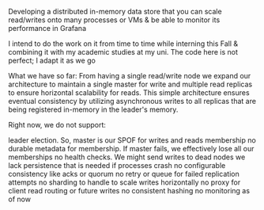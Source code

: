 Developing a distributed in-memory data store that you can scale read/writes onto many processes or VMs & be able to monitor its performance in Grafana

I intend to do the work on it from time to time while interning this Fall & combining it with my academic studies at my uni. The code here is not perfect; I adapt it as we go

What we have so far:
From having a single read/write node we expand our architecture to maintain a single master for write and multiple read replicas to ensure horizontal scalability for reads. This simple architecture ensures eventual consistency by utilizing asynchronous writes to all replicas that are being registered in-memory in the leader's memory.

Right now, we do not support:

leader election. So, master is our SPOF for writes and reads membership
no durable metadata for membership. If master fails, we effectively lose all our memberships
no health checks. We might send writes to dead nodes
we lack persistence that is needed if processes crash
no configurable consistency like acks or quorum
no retry or queue for failed replication attempts
no sharding to handle to scale writes horizontally
no proxy for client read routing or future writes
no consistent hashing
no monitoring as of now
